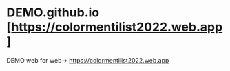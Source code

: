 # DEMO.github.io [https://colormentilist2022.web.app]
DEMO web for web-> https://colormentilist2022.web.app
